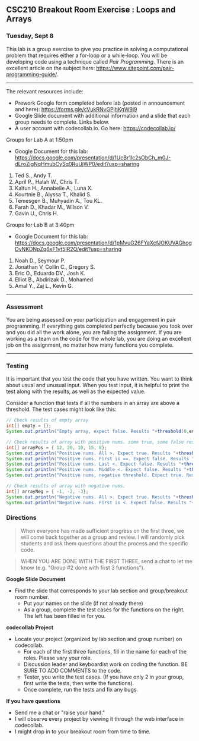 ## CSC210 Breakout Room Exercise : Loops and Arrays
### Tuesday, Sept 8

This lab is a group exercise to give you practice in solving a computational problem that requires either a for-loop or a while-loop. You will be developing code using a technique called *Pair Programming*. There is an excellent article on the subject here: https://www.sitepoint.com/pair-programming-guide/. 

<hr>

The relevant resources include:
- Prework Google form completed before lab (posted in announcement and here): https://forms.gle/cVukRNvGPjhKgW9j9
- Google Slide document with additional information and a slide that each group needs to complete. Links below.
- A user account with codecollab.io. Go here: https://codecollab.io/

Groups for Lab A at 1:50pm
- Google Document for this lab: https://docs.google.com/presentation/d/1UcBr1Ic2sObCh_m0J-dLroZjgNqHmubCySq0RuUjWP0/edit?usp=sharing
1. Ted S., Andy T.
2. April P., Halah W., Chris T.
3. Kaltun H., Annabelle A.,  Luna X. 
4. Kourtnie B., Alyssa T., Khalid S.
5. Temesgen B., Muhyadin A., Tou KL.
6. Farah D., Khadar M., Wilson V.
7. Gavin U., Chris H.

Groups for Lab B at 3:40pm
- Google Document for this lab: https://docs.google.com/presentation/d/1pMvuG26FYaXcfJOKUVAGhogDyNKDNpZq6xF1yt5IR2Q/edit?usp=sharing
1. Noah D., Seymour P.
2. Jonathan V, Collin C., Gregory S.
3. Eric O., Eduardo DV., Josh K.
4. Elliot B., Abdirizak D., Mohamed
5. Amal Y., Zaj L., Kevin G.

<hr>

### Assessment

You are being assessed on your participation and engagement in pair programming. If everything gets completed perfectly because you took over and you did all the work alone, you are failing the assignment. If you are working as a team on the code for the whole lab, you are doing an excellent job on the assignment, no matter how many functions you complete.

<hr>

### Testing

It is important that you test the code that you have written. You want to think about usual and unusual input. When you test input, it is helpful to print the test along with the results, as well as the expected value. 

Consider a function that tests if all the numbers in an array are above a threshold. The test cases might look like this:

```Java
// Check results of empty array
int[] empty = {};
System.out.println("Empty array, expect false. Results "+threshold(0,empty));

// Check results of array with positive nums. some true, some false results due to elements at various locations
int[] arrayPos = { 12, 20, 10, 15, 8};
System.out.println("Positive nums. All >. Expect true. Results "+threshold(1,arrayPos));
System.out.println("Positive nums. First is ==. Expect false. Results "+threshold(12,arrayPos));
System.out.println("Positive nums. Last <. Expect false. Results "+threshold(8,arrayPos));
System.out.println("Positive nums. Middle <. Expect false. Results "+threshold(11,arrayPos);
System.out.println("Positive nums, negative threshold. Expect true. Results "+threshold(-5,arrayPos));

// Check results of array with negative nums.
int[] arrayNeg = { -1, -2, -3};
System.out.println("Negative nums. All >. Expect true. Results "+threshold(-10,arrayNeg));
System.out.println("Negative nums. First is <. Expect false. Results "+threshold(0,arrayNeg));
```

### Directions

> When everyone has made sufficient progress on the first three, we will come back together as a group and review. I will randomly pick students and ask them questions about the process and the specific code. 

> WHEN YOU ARE DONE WITH THE FIRST THREE, send a chat to let me know (e.g. "Group #2 done with first 3 functions").


__Google Slide Document__
- Find the slide that corresponds to your lab section and group/breakout room number.
    - Put your names on the slide (if not already there)
    - As a group, complete the test cases for the functions on the right. The left has been filled in for you.

__codecollab Project__
- Locate your project (organized by lab section and group number) on codecollab.
    - For each of the first three functions, fill in the name for each of the roles. Please vary your role.
    - Discussion leader and keyboardist work on coding the function. BE SURE TO ADD COMMENTS to the code.
    - Tester, you write the test cases. (If you have only 2 in your group, first write the tests, then write the functions).
    - Once complete, run the tests and fix any bugs.

__If you have questions__
- Send me a chat or "raise your hand."
- I will observe every project by viewing it through the web interface in codecollab.
- I might drop in to your breakout room from time to time.













